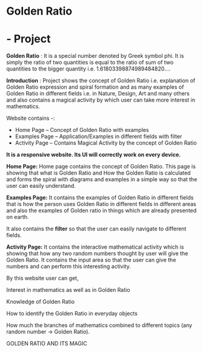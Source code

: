 #
# **Golden Ratio**

#

# - Project

**Golden Ratio** : It is a special number denoted by Greek symbol phi. It is simply the ratio of two quantities is equal to the ratio of sum of two quantities to the bigger quantity i.e. 1.61803398874989484820….

**Introduction** : Project shows the concept of Golden Ratio i.e. explanation of Golden Ratio expression and spiral formation and as many examples of Golden Ratio in different fields i.e. in Nature, Design, Art and many others and also contains a magical activity by which user can take more interest in mathematics.

Website contains -:

- Home Page – Concept of Golden Ratio with examples
- Examples Page – Application/Examples in different fields with filter
- Activity Page – Contains Magical Activity by the concept of Golden Ratio

**It is a responsive website. Its UI will correctly work on every device.**

**Home Page:** Home page contains the concept of Golden Ratio. This page is showing that what is Golden Ratio and How the Golden Ratio is calculated and forms the spiral with diagrams and examples in a simple way so that the user can easily understand.

**Examples Page:** It contains the examples of Golden Ratio in different fields that is how the person uses Golden Ratio in different fields in different areas and also the examples of Golden ratio in things which are already presented on earth.

It also contains the **filter** so that the user can easily navigate to different fields.

**Activity Page:** It contains the interactive mathematical activity which is showing that how any two random numbers thought by user will give the Golden Ratio. It contains the input area so that the user can give the numbers and can perform this interesting activity.


By this website user can get,

Interest in mathematics as well as in Golden Ratio

Knowledge of Golden Ratio

How to identify the Golden Ratio in everyday objects

How much the branches of mathematics combined to different topics (any random number -> Golden Ratio).

GOLDEN RATIO AND ITS MAGIC
